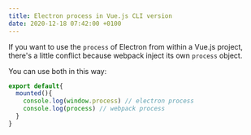 ```yaml
---
title: Electron process in Vue.js CLI version
date: 2020-12-18 07:42:00 +0100
---
```


If you want to use the `process` of Electron from within a Vue.js project, there's a little conflict because webpack inject its own `process` object.

You can use both in this way:

```js
export default{
  mounted(){
    console.log(window.process) // electron process
    console.log(process) // webpack process
  }
}
```

